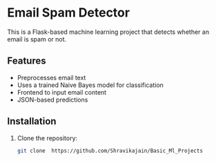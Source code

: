 # Email Spam Detector

This is a Flask-based machine learning project that detects whether an email is spam or not.

## Features
- Preprocesses email text
- Uses a trained Naive Bayes model for classification
- Frontend to input email content
- JSON-based predictions

## Installation
1. Clone the repository:
   ```bash
   git clone  https://github.com/Shravikajain/Basic_Ml_Projects

